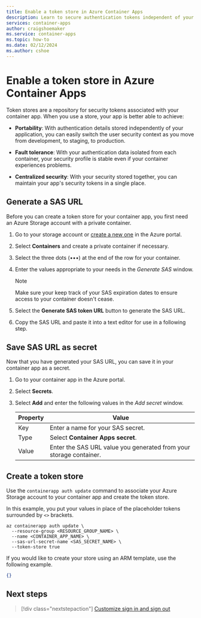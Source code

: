 ```yaml
---
title: Enable a token store in Azure Container Apps
description: Learn to secure authentication tokens independent of your application.
services: container-apps
author: craigshoemaker
ms.service: container-apps
ms.topic: how-to
ms.date: 02/12/2024
ms.author: cshoe
---
```


# Enable a token store in Azure Container Apps

Token stores are a repository for security tokens associated with your container app. When you use a store, your app is better able to achieve:

- **Portability**:  With authentication details stored independently of your application, you can easily switch the user security context as you move from development, to staging, to production.

- **Fault tolerance**: With your authentication data isolated from each container, your security profile is stable even if your container experiences problems.

- **Centralized security**: With your security stored together, you can maintain your app's security tokens in a single place.

## Generate a SAS URL

Before you can create a token store for your container app, you first need an Azure Storage account with a private container.

1. Go to your storage account or [create a new one](/azure/storage/common/storage-account-create?tabs=azure-portal) in the Azure portal.

1. Select **Containers** and create a private container if necessary.

1. Select the three dots (•••) at the end of the row for your container.

1. Enter the values appropriate to your needs in the *Generate SAS* window.

    > [!NOTE]
    > Make sure your keep track of your SAS expiration dates to ensure access to your container doesn't cease.

1. Select the **Generate SAS token URL** button to generate the SAS URL.

1. Copy the SAS URL and paste it into a text editor for use in a following step.

## Save SAS URL as secret

Now that you have generated your SAS URL, you can save it in your container app as a secret.

1. Go to your container app in the Azure portal.

1. Select **Secrets**.

1. Select **Add** and enter the following values in the *Add secret* window.

    | Property | Value |
    |---|---|
    | Key | Enter a name for your SAS secret. |
    | Type | Select **Container Apps secret**. |
    | Value | Enter the SAS URL value you generated from your storage container. |

## Create a token store

Use the `containerapp auth update` command to associate your Azure Storage account to your container app and create the token store.

In this example, you put your values in place of the placeholder tokens surrounded by `<>` brackets.

```azurecli
az containerapp auth update \
  --resource-group <RESOURCE_GROUP_NAME> \
  --name <CONTAINER_APP_NAME> \
  --sas-url-secret-name <SAS_SECRET_NAME> \
  --token-store true
```

If you would like to create your store using an ARM template, use the following example.

```json
{}
```

## Next steps

> [!div class="nextstepaction"]
> [Customize sign in and sign out](authentication.md#customize-sign-in-and-sign-out.md)